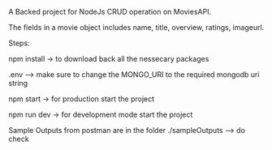 A Backed project for NodeJs CRUD operation on MoviesAPI.

The fields in a movie object includes name, title, overview, ratings, imageurl.

Steps:

npm install -> to download back all the nessecary packages

.env --> make sure to change the MONGO_URI to the required mongodb uri string

npm start -> for production start the project

npm run dev -> for development mode start the project

Sample Outputs from postman are in the folder ./sampleOutputs   --> do check 